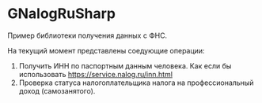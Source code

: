 # GNalogRuSharp
Пример библиотеки получения данных с ФНС.

На текущий момент представлены соедующие операции:
1. Получить ИНН по паспортным данным человека. Как если бы использовать https://service.nalog.ru/inn.html
2. Проверка статуса налогоплательщика налога на профессиональный доход (самозанятого).
